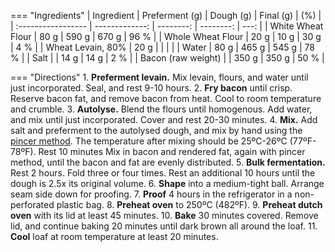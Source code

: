 === "Ingredients"
    | Ingredient         | Preferment (g) | Dough (g) | Final (g) |  (%) |
    | :----------------- | -------------: | --------: | --------: | ---: |
    | White Wheat Flour  |           80 g |     590 g |     670 g | 96 % |
    | Whole Wheat Flour  |           20 g |      10 g |      30 g |  4 % |
    | Wheat Levain, 80%  |           20 g |           |           |      |
    | Water              |           80 g |     465 g |     545 g | 78 % |
    | Salt               |                |      14 g |      14 g |  2 % |
    | Bacon (raw weight) |                |     350 g |     350 g | 50 % |

=== "Directions"
    1. **Preferment levain.** Mix levain, flours, and water until just incorporated. Seal, and rest 9-10 hours.
    2. **Fry bacon** until crisp. Reserve bacon fat, and remove bacon from heat. Cool to room temperature and crumble.
    3. **Autolyse.** Blend the flours until homogenous. Add water, and mix until just incorporated. Cover and rest 20-30 minutes.
    4. **Mix.** Add salt and preferment to the autolysed dough, and mix by hand using the [pincer method](https://www.youtube.com/watch?v=HoY7CPw0E1s). The temperature after mixing should be 25ºC-26ºC (77ºF-78ºF). Rest 10 minutes Mix in bacon and rendered fat, again with pincer method, until the bacon and fat are evenly distributed.
    5. **Bulk fermentation.** Rest 2 hours. Fold three or four times. Rest an additional 10 hours until the dough is 2.5x its original volume.
    6. **Shape** into a medium-tight ball. Arrange seam side down for proofing.
    7. **Proof** 4 hours in the refrigerator in a non-perforated plastic bag.
    8.  **Preheat oven** to 250ºC (482ºF).
    9.  **Preheat dutch oven** with its lid at least 45 minutes.
    10. **Bake** 30 minutes covered. Remove lid, and continue baking 20 minutes until dark brown all around the loaf.
    11. **Cool** loaf at room temperature at least 20 minutes.


[^forkish_flour]:
    {{ cite.forkish_flour_water_salt_yeast }} 177-9.
